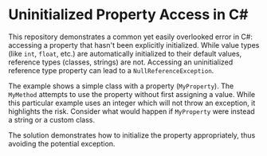 # Uninitialized Property Access in C#

This repository demonstrates a common yet easily overlooked error in C#: accessing a property that hasn't been explicitly initialized. While value types (like `int`, `float`, etc.) are automatically initialized to their default values, reference types (classes, strings) are not. Accessing an uninitialized reference type property can lead to a `NullReferenceException`.

The example shows a simple class with a property (`MyProperty`). The `MyMethod` attempts to use the property without first assigning a value.  While this particular example uses an integer which will not throw an exception, it highlights the risk.  Consider what would happen if `MyProperty` were instead a string or a custom class.

The solution demonstrates how to initialize the property appropriately, thus avoiding the potential exception.
